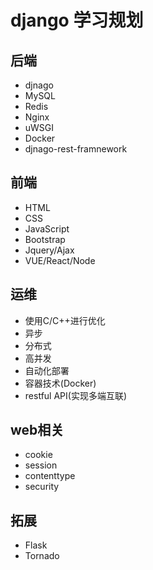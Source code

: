 # django 学习规划 #
## 后端 ##
+ djnago
+ MySQL
+ Redis
+ Nginx
+ uWSGI
+ Docker
+ djnago-rest-framnework

## 前端 ##
+ HTML
+ CSS
+ JavaScript
+ Bootstrap
+ Jquery/Ajax
+ VUE/React/Node

## 运维 ##
+ 使用C/C++进行优化
+ 异步
+ 分布式
+ 高并发
+ 自动化部署
+ 容器技术(Docker)
+ restful API(实现多端互联)

## web相关 ##
+ cookie
+ session
+ contenttype
+ security

## 拓展 ##
+ Flask
+ Tornado